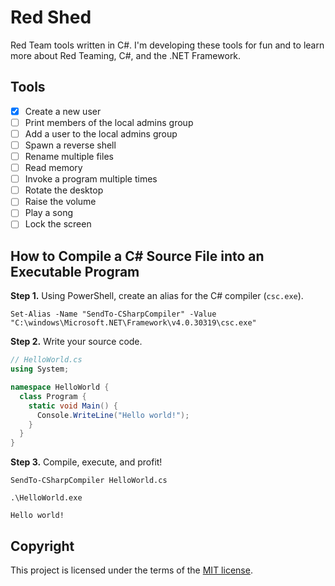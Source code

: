 # Red Shed
Red Team tools written in C#. I'm developing these tools for fun and to learn more about Red Teaming, C#, and the .NET Framework.

## Tools
- [x] Create a new user
- [ ] Print members of the local admins group
- [ ] Add a user to the local admins group
- [ ] Spawn a reverse shell
- [ ] Rename multiple files
- [ ] Read memory
- [ ] Invoke a program multiple times
- [ ] Rotate the desktop
- [ ] Raise the volume
- [ ] Play a song
- [ ] Lock the screen

## How to Compile a C# Source File into an Executable Program
**Step 1.** Using PowerShell, create an alias for the C# compiler (`csc.exe`). 
```pwsh
Set-Alias -Name "SendTo-CSharpCompiler" -Value "C:\windows\Microsoft.NET\Framework\v4.0.30319\csc.exe"
```

**Step 2.** Write your source code. 
```cs
// HelloWorld.cs
using System;

namespace HelloWorld {
  class Program {
    static void Main() {
      Console.WriteLine("Hello world!");
    }
  }
}
```

**Step 3.** Compile, execute, and profit! 
```pwsh
SendTo-CSharpCompiler HelloWorld.cs
```
```pwsh
.\HelloWorld.exe
```
```pwsh
Hello world!
```

## Copyright
This project is licensed under the terms of the [MIT license](/LICENSE).